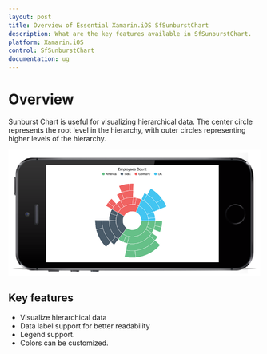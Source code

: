 ```yaml
---
layout: post
title: Overview of Essential Xamarin.iOS SfSunburstChart
description: What are the key features available in SfSunburstChart.
platform: Xamarin.iOS
control: SfSunburstChart
documentation: ug
---
```


# Overview

Sunburst Chart is useful for visualizing hierarchical data. The center circle represents the root level in the hierarchy, with outer circles representing higher levels of the hierarchy.

![](Sunburst_images/overview.png)

## Key features

* Visualize hierarchical data
* Data label support for better readability
* Legend support.
* Colors can be customized.
